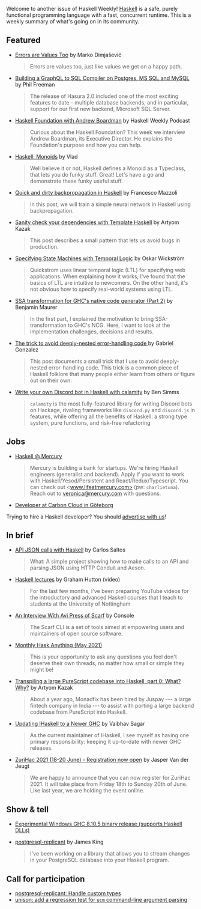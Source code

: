 Welcome to another issue of Haskell Weekly!
[Haskell](https://www.haskell.org) is a safe, purely functional programming language with a fast, concurrent runtime.
This is a weekly summary of what's going on in its community.

## Featured

- [Errors are Values Too](https://dimjasevic.net/marko/2021/05/05/errors-are-values-too/) by Marko Dimjašević
  > Errors are values too, just like values we get on a happy path.

- [Building a GraphQL to SQL Compiler on Postgres, MS SQL and MySQL](https://hasura.io/blog/building-a-graphql-to-sql-compiler-on-postgres-ms-sql-and-mysql/) by Phil Freeman
  > The release of Hasura 2.0 included one of the most exciting features to date - multiple database backends, and in particular, support for our first new backend, Microsoft SQL Server.

- [Haskell Foundation with Andrew Boardman](https://haskellweekly.news/episode/44.html) by Haskell Weekly Podcast
  > Curious about the Haskell Foundation? This week we interview Andrew Boardman, its Executive Director. He explains the Foundation's purpose and how you can help.

- [Haskell: Monoids](https://cstml.github.io/2021/05/03/haskell-monoid.html) by Vlad
  > Well believe it or not, Haskell defines a Monoid as a Typeclass, that lets you do funky stuff. Great! Let's have a go and demonstrate these funky useful stuff.

- [Quick and dirty backpropagation in Haskell](https://mazzo.li/posts/haskell-backprop-short.html) by Francesco Mazzoli
  > In this post, we will train a simple neural network in Haskell using backpropagation.

- [Sanity check your dependencies with Template Haskell](https://blog.monadfix.com/sanity-th) by Artyom Kazak
  > This post describes a small pattern that lets us avoid bugs in production.

- [Specifying State Machines with Temporal Logic](https://wickstrom.tech/programming/2021/05/03/specifying-state-machines-with-temporal-logic.html) by Oskar Wickström
  > Quickstrom uses linear temporal logic (LTL) for specifying web applications. When explaining how it works, I've found that the basics of LTL are intuitive to newcomers. On the other hand, it's not obvious how to specify real-world systems using LTL.

- [SSA transformation for GHC's native code generator (Part 2)](https://cptwunderlich.github.io/2021/04/30/ssa_for_ncg_part2.html) by Benjamin Maurer
  > In the first part, I explained the motivation to bring SSA-transformation to GHC's NCG. Here, I want to look at the implementation challenges, decisions and results.

- [The trick to avoid deeply-nested error-handling code ](https://www.haskellforall.com/2021/05/the-trick-to-avoid-deeply-nested-error.html) by Gabriel Gonzalez
  > This post documents a small trick that I use to avoid deeply-nested error-handling code. This trick is a common piece of Haskell folklore that many people either learn from others or figure out on their own.

- [Write your own Discord bot in Haskell with calamity](https://morrowm.github.io/posts/2021-04-29-calamity.html) by Ben Simms
  > `calamity` is the most fully-featured library for writing Discord bots on Hackage, rivaling frameworks like `discord.py` and `discord.js` in features, while offering all the benefits of Haskell: a strong type system, pure functions, and risk-free refactoring

## Jobs

<!-- Runs from 2021-04-22 to 2021-06-24. -->
- [Haskell @ Mercury](https://mercury.com/jobs/generalist-engineer)
  > Mercury is building a bank for startups. We're hiring Haskell engineers (generalist and backend). Apply if you want to work with Haskell/Yesod/Persistent and React/Redux/Typescript. You can check out <www.lifeatmercury.com> (pw: `charlietuna`). Reach out to <veronica@mercury.com> with questions.

- [Developer at Carbon Cloud in Göteborg](https://careers.carboncloud.com/jobs/935115-on-site-developer-functional-programming)

Trying to hire a Haskell developer?
You should [advertise with us](https://haskellweekly.news/advertising.html)!

## In brief

- [API JSON calls with Haskell](https://dev.to/csaltos/haskell-http-response-either-4ncg) by Carlos Saltos
  > What: A simple project showing how to make calls to an API and parsing JSON using HTTP Conduit and Aeson.

- [Haskell lectures](https://www.youtube.com/channel/UCBDp7ydYTHi1dh4Gnf3VTPA) by Graham Hutton (video)
  > For the last few months, I've been preparing YouTube videos for the introductory and advanced Haskell courses that I teach to students at the University of Nottingham

- [An Interview With Avi Press of Scarf](https://console.substack.com/p/console-51) by Console
  > The Scarf CLI is a set of tools aimed at empowering users and maintainers of open source software.

- [Monthly Hask Anything (May 2021)](https://np.reddit.com/r/haskell/comments/n2s8yk/monthly_hask_anything_may_2021/)
  > This is your opportunity to ask any questions you feel don't deserve their own threads, no matter how small or simple they might be!

- [Transpiling a large PureScript codebase into Haskell, part 0: What? Why?](https://blog.monadfix.com/nau-introduction) by Artyom Kazak
  > About a year ago, Monadfix has been hired by Juspay --- a large fintech company in India --- to assist with porting a large backend codebase from PureScript into Haskell.

- [Updating IHaskell to a Newer GHC](https://vaibhavsagar.com/blog/2021/05/02/updating-ihaskell-newer-ghc/) by Vaibhav Sagar
  > As the current maintainer of IHaskell, I see myself as having one primary responsibility: keeping it up-to-date with newer GHC releases.

- [ZuriHac 2021 (18-20 June) - Registration now open](https://discourse.haskell.org/t/zurihac-2021-18-20-june-registration-now-open/2461?u=taylorfausak) by Jasper Van der Jeugt
  > We are happy to announce that you can now register for ZuriHac 2021. It will take place from Friday 18th to Sunday 20th of June. Like last year, we are holding the event online.

## Show & tell

- [Experimental Windows GHC 8.10.5 binary release (supports Haskell DLLs)](https://np.reddit.com/r/haskell/comments/n0xcoy/announce_experimental_windows_ghc_8105_binary/)

- [postgresql-replicant](https://np.reddit.com/r/haskell/comments/n3hvtw/announce_postgresqlreplicant0100candidate/) by James King
  > I've been working on a library that allows you to stream changes in your PostgreSQL database into your Haskell program.

## Call for participation

-   [postgresql-replicant: Handle custom types](https://github.com/agentultra/postgresql-replicant/issues/5)
-   [unison: add a regression test for `ucm` command-line argument parsing](https://github.com/unisonweb/unison/issues/1906)
